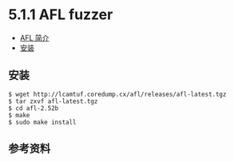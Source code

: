 # 5.1.1 AFL fuzzer

- [AFL 简介](#afl-简介)
- [安装](#安装)


## 安装
```
$ wget http://lcamtuf.coredump.cx/afl/releases/afl-latest.tgz
$ tar zxvf afl-latest.tgz
$ cd afl-2.52b
$ make
$ sudo make install
```


## 参考资料
